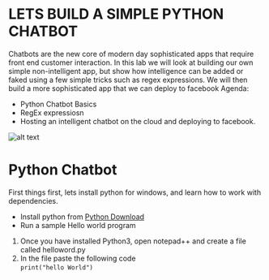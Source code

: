 # LETS BUILD A SIMPLE PYTHON CHATBOT


Chatbots are the new core of modern day sophisticated apps that require front end customer interaction. In this lab we will look at building our own simple non-intelligent app, but show how intelligence can be added or faked using a few simple tricks such as regex expressions. We will then build a more sophisticated app that we can deploy to facebook
Agenda:

* Python Chatbot Basics
* RegEx expressiosn 
* Hosting an intelligent chatbot on the cloud and deploying to facebook.

![alt text](https://securecdn.pymnts.com/wp-content/uploads/2017/03/chatbot.png)


# Python Chatbot 

First things first, lets install python for windows, and learn how to work with dependencies. 

* Install python from [Python Download](https://www.python.org/downloads/windows/)
* Run a sample Hello world program

1. Once you have installed Python3, open notepad++ and create a file called helloword.py
2. In the file paste the following code  
``` print("hello World") ```